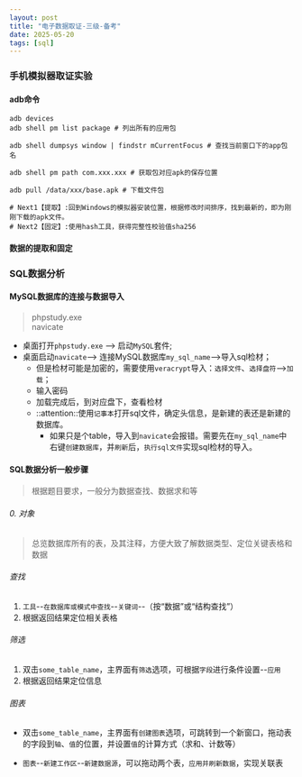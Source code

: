 ```yaml
---
layout: post
title: "电子数据取证-三级-备考"
date: 2025-05-20
tags: [sql]
---
```


### 手机模拟器取证实验 

#### adb命令

```shell
adb devices
adb shell pm list package # 列出所有的应用包

adb shell dumpsys window | findstr mCurrentFocus # 查找当前窗口下的app包名

adb shell pm path com.xxx.xxx # 获取包对应apk的保存位置

adb pull /data/xxx/base.apk # 下载文件包

# Next1【提取】:回到Windows的模拟器安装位置，根据修改时间排序，找到最新的，即为刚刚下载的apk文件。
# Next2【固定】:使用hash工具，获得完整性校验值sha256
```

#### 数据的提取和固定

### SQL数据分析

#### MySQL数据库的连接与数据导入
> phpstudy.exe<br>
> navicate<br>

+ 桌面打开`phpstudy.exe` --> 启动`MySQL`套件;
+ 桌面启动`navicate`--> 连接MySQL数据库`my_sql_name`-->导入sql检材；
    + 但是检材可能是加密的，需要使用`veracrypt`导入：`选择文件`、`选择盘符`-->`加载`；
    + 输入密码
    + 加载完成后，到对应盘下，查看检材
    + ::attention::使用`记事本`打开sql文件，确定头信息，是新建的表还是新建的数据库。
        + 如果只是个table，导入到`navicate`会报错。需要先在`my_sql_name`中右键`创建数据库`，并`刷新`后，`执行sql文件`实现sql检材的导入。

#### SQL数据分析一般步骤
> 根据题目要求，一般分为数据查找、数据求和等

###### 0. 对象
> 总览数据库所有的表，及其注释，方便大致了解数据类型、定位关键表格和数据
###### 查找
1. `工具`--`在数据库或模式中查找`--`关键词`--（按“数据”或“结构查找”）
2. 根据返回结果定位相关表格

###### 筛选
1. 双击`some_table_name`，主界面有`筛选`选项，可根据`字段`进行条件设置--`应用`
2. 根据返回结果定位信息

###### 图表
+ 双击`some_table_name`，主界面有`创建图表`选项，可跳转到一个新窗口，拖动表的字段到`轴`、`值`的位置，并设置`值`的计算方式（求和、计数等）

+ `图表`--`新建工作区`--`新建数据源`，可以拖动两个表，`应用并刷新数据`，实现关联表

#### 
